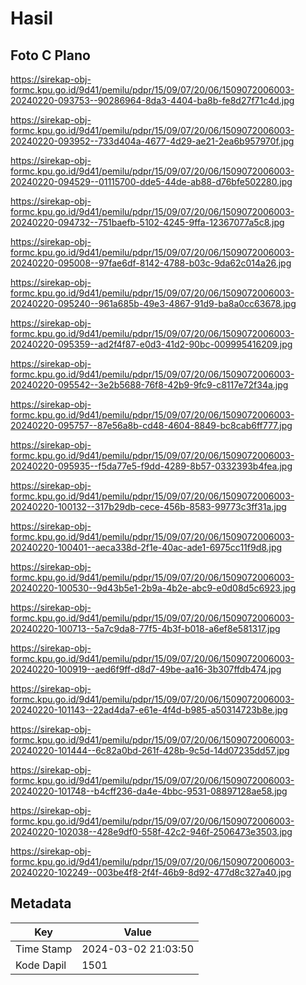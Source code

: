 # Hasil

## Foto C Plano

https://sirekap-obj-formc.kpu.go.id/9d41/pemilu/pdpr/15/09/07/20/06/1509072006003-20240220-093753--90286964-8da3-4404-ba8b-fe8d27f71c4d.jpg

https://sirekap-obj-formc.kpu.go.id/9d41/pemilu/pdpr/15/09/07/20/06/1509072006003-20240220-093952--733d404a-4677-4d29-ae21-2ea6b957970f.jpg

https://sirekap-obj-formc.kpu.go.id/9d41/pemilu/pdpr/15/09/07/20/06/1509072006003-20240220-094529--01115700-dde5-44de-ab88-d76bfe502280.jpg

https://sirekap-obj-formc.kpu.go.id/9d41/pemilu/pdpr/15/09/07/20/06/1509072006003-20240220-094732--751baefb-5102-4245-9ffa-12367077a5c8.jpg

https://sirekap-obj-formc.kpu.go.id/9d41/pemilu/pdpr/15/09/07/20/06/1509072006003-20240220-095008--97fae6df-8142-4788-b03c-9da62c014a26.jpg

https://sirekap-obj-formc.kpu.go.id/9d41/pemilu/pdpr/15/09/07/20/06/1509072006003-20240220-095240--961a685b-49e3-4867-91d9-ba8a0cc63678.jpg

https://sirekap-obj-formc.kpu.go.id/9d41/pemilu/pdpr/15/09/07/20/06/1509072006003-20240220-095359--ad2f4f87-e0d3-41d2-90bc-009995416209.jpg

https://sirekap-obj-formc.kpu.go.id/9d41/pemilu/pdpr/15/09/07/20/06/1509072006003-20240220-095542--3e2b5688-76f8-42b9-9fc9-c8117e72f34a.jpg

https://sirekap-obj-formc.kpu.go.id/9d41/pemilu/pdpr/15/09/07/20/06/1509072006003-20240220-095757--87e56a8b-cd48-4604-8849-bc8cab6ff777.jpg

https://sirekap-obj-formc.kpu.go.id/9d41/pemilu/pdpr/15/09/07/20/06/1509072006003-20240220-095935--f5da77e5-f9dd-4289-8b57-0332393b4fea.jpg

https://sirekap-obj-formc.kpu.go.id/9d41/pemilu/pdpr/15/09/07/20/06/1509072006003-20240220-100132--317b29db-cece-456b-8583-99773c3ff31a.jpg

https://sirekap-obj-formc.kpu.go.id/9d41/pemilu/pdpr/15/09/07/20/06/1509072006003-20240220-100401--aeca338d-2f1e-40ac-ade1-6975cc11f9d8.jpg

https://sirekap-obj-formc.kpu.go.id/9d41/pemilu/pdpr/15/09/07/20/06/1509072006003-20240220-100530--9d43b5e1-2b9a-4b2e-abc9-e0d08d5c6923.jpg

https://sirekap-obj-formc.kpu.go.id/9d41/pemilu/pdpr/15/09/07/20/06/1509072006003-20240220-100713--5a7c9da8-77f5-4b3f-b018-a6ef8e581317.jpg

https://sirekap-obj-formc.kpu.go.id/9d41/pemilu/pdpr/15/09/07/20/06/1509072006003-20240220-100919--aed6f9ff-d8d7-49be-aa16-3b307ffdb474.jpg

https://sirekap-obj-formc.kpu.go.id/9d41/pemilu/pdpr/15/09/07/20/06/1509072006003-20240220-101143--22ad4da7-e61e-4f4d-b985-a50314723b8e.jpg

https://sirekap-obj-formc.kpu.go.id/9d41/pemilu/pdpr/15/09/07/20/06/1509072006003-20240220-101444--6c82a0bd-261f-428b-9c5d-14d07235dd57.jpg

https://sirekap-obj-formc.kpu.go.id/9d41/pemilu/pdpr/15/09/07/20/06/1509072006003-20240220-101748--b4cff236-da4e-4bbc-9531-08897128ae58.jpg

https://sirekap-obj-formc.kpu.go.id/9d41/pemilu/pdpr/15/09/07/20/06/1509072006003-20240220-102038--428e9df0-558f-42c2-946f-2506473e3503.jpg

https://sirekap-obj-formc.kpu.go.id/9d41/pemilu/pdpr/15/09/07/20/06/1509072006003-20240220-102249--003be4f8-2f4f-46b9-8d92-477d8c327a40.jpg


## Metadata

| Key        | Value               |
| ---------- | ------------------- |
| Time Stamp | 2024-03-02 21:03:50 |
| Kode Dapil | 1501                |



